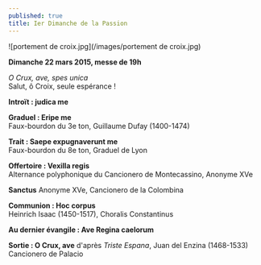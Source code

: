 ```yaml
---
published: true
title: Ier Dimanche de la Passion
---
```


![portement de croix.jpg](/images/portement de croix.jpg)

**Dimanche 22 mars 2015, messe de 19h**  

*O Crux, ave, spes unica*  
Salut, ô Croix, seule espérance !

**Introït : judica me**

**Graduel : Eripe me**  
Faux-bourdon du 3e ton, Guillaume Dufay (1400-1474)

**Trait : Saepe expugnaverunt me**  
Faux-bourdon du 8e ton, Graduel de Lyon

**Offertoire : Vexilla regis**  
Alternance polyphonique du Cancionero de Montecassino, Anonyme XVe

**Sanctus**
Anonyme XVe, Cancionero de la Colombina

**Communion : Hoc corpus**  
Heinrich Isaac (1450-1517), Choralis Constantinus

**Au dernier évangile : Ave Regina caelorum**

**Sortie : O Crux, ave**
d'après *Triste Espana*, Juan del Enzina (1468-1533) Cancionero de Palacio